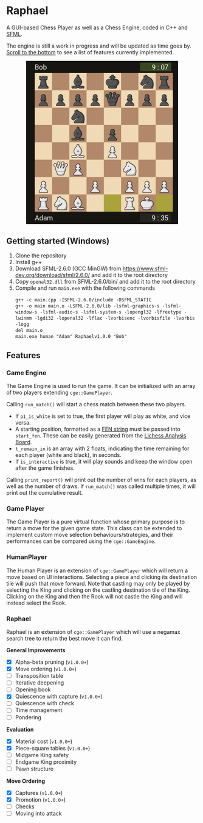 # Raphael
A GUI-based Chess Player as well as a Chess Engine, coded in C++ and [SFML](https://www.sfml-dev.org/).

The engine is still a work in progress and will be updated as time goes by. [Scroll to the bottom](https://github.com/Orbital-Web/Raphael#raphael-1) to see a list of features currently implemented.

<p align="center">
    <img src="https://github.com/Orbital-Web/Raphael/blob/c0396fcec6b3221369353dcabe812fb068a03534/Demo.png" alt="demo of Raphael" width=400/>
</p>



## Getting started (Windows)
1. Clone the repository
2. Install g++
3. Download SFML-2.6.0 (GCC MinGW) from https://www.sfml-dev.org/download/sfml/2.6.0/ and add it to the root directory
4. Copy `openal32.dll` from SFML-2.6.0/bin/ and add it to the root directory
5. Compile and run `main.exe` with the following commands
    ```
    g++ -c main.cpp -ISFML-2.6.0/include -DSFML_STATIC
    g++ -o main main.o -LSFML-2.6.0/lib -lsfml-graphics-s -lsfml-window-s -lsfml-audio-s -lsfml-system-s -lopengl32 -lfreetype -lwinmm -lgdi32 -lopenal32 -lflac -lvorbisenc -lvorbisfile -lvorbis -logg
    del main.o
    main.exe human "Adam" Raphaelv1.0.0 "Bob"
    ```



## Features
### Game Engine
The Game Engine is used to run the game. It can be initialized with an array of two players extending `cge::GamePlayer`. 

Calling `run_match()` will start a chess match between these two players.
- If `p1_is_white` is set to true, the first player will play as white, and vice versa. 
- A starting position, formatted as a [FEN string](https://www.chess.com/terms/fen-chess) must be passed into `start_fen`. These can be easily generated from the [Lichess Analysis Board](https://lichess.org/analysis).
- `t_remain_in` is an array with 2 floats, indicating the time remaining for each player (white and black), in seconds.
- If `is_interactive` is true, it will play sounds and keep the window open after the game finishes.

Calling `print_report()` will print out the number of wins for each players, as well as the number of draws. If `run_match()` was called multiple times, it will print out the cumulative result. 


### Game Player
The Game Player is a pure virtual function whose primary purpose is to return a move for the given game state. This class can be extended to implement custom move selection behaviours/strategies, and their performances can be compared using the `cge::GameEngine`. 


### HumanPlayer
The Human Player is an extension of `cge::GamePlayer` which will return a move based on UI interactions. Selecting a piece and clicking its destination tile will push that move forward. Note that castling may only be played by selecting the King and clicking on the castling destination tile of the King. Clicking on the King and then the Rook will not castle the King and will instead select the Rook. 


### Raphael
Raphael is an extension of `cge::GamePlayer` which will use a negamax search tree to return the best move it can find. 

**General Improvements**
- [x] Alpha-beta pruning        (`v1.0.0+`)
- [x] Move ordering             (`v1.0.0+`)
- [ ] Transposition table
- [ ] Iterative deepening
- [ ] Opening book
- [x] Quiescence with capture   (`v1.0.0+`)
- [ ] Quiescence with check
- [ ] Time management
- [ ] Pondering

**Evaluation**
- [x] Material cost             (`v1.0.0+`)
- [x] Piece-square tables       (`v1.0.0+`)
- [ ] Midgame King safety
- [ ] Endgame King proximity
- [ ] Pawn structure

**Move Ordering**
- [x] Captures                  (`v1.0.0+`)
- [x] Promotion                 (`v1.0.0+`)
- [ ] Checks
- [ ] Moving into attack
